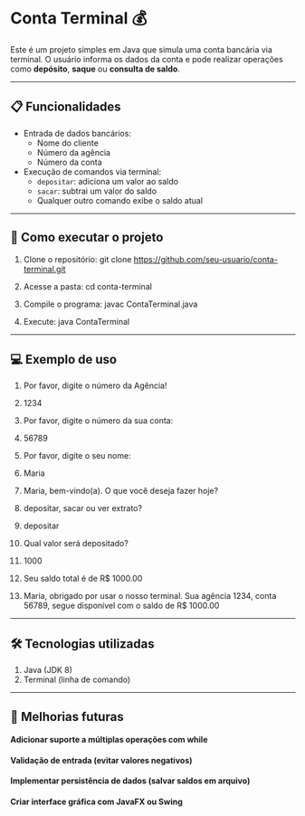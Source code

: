 # Conta Terminal 💰

Este é um projeto simples em Java que simula uma conta bancária via terminal. O usuário informa os dados da conta e pode realizar operações como **depósito**, **saque** ou **consulta de saldo**.

---

## 📋 Funcionalidades

- Entrada de dados bancários:
  - Nome do cliente
  - Número da agência
  - Número da conta
- Execução de comandos via terminal:
  - `depositar`: adiciona um valor ao saldo
  - `sacar`: subtrai um valor do saldo
  - Qualquer outro comando exibe o saldo atual

---

## 🚀 Como executar o projeto

1. Clone o repositório:
   git clone https://github.com/seu-usuario/conta-terminal.git

2. Acesse a pasta:
    cd conta-terminal
   
3. Compile o programa:
    javac ContaTerminal.java
   
4. Execute:
    java ContaTerminal

---

## 💻 Exemplo de uso

1. Por favor, digite o número da Agência!
2. 1234
3. Por favor, digite o número da sua conta: 
4. 56789
5. Por favor, digite o seu nome: 
6. Maria

7. Maria, bem-vindo(a). O que você deseja fazer hoje?
8. depositar, sacar ou ver extrato?
9. depositar
10. Qual valor será depositado?
11. 1000
12. Seu saldo total é de R$ 1000.00
13. Maria, obrigado por usar o nosso terminal. Sua agência 1234, conta 56789, segue disponível com o saldo de R$ 1000.00

---

## 🛠 Tecnologias utilizadas
1. Java (JDK 8)
2. Terminal (linha de comando)

---

## 🎯 Melhorias futuras 
#### Adicionar suporte a múltiplas operações com while
#### Validação de entrada (evitar valores negativos)
#### Implementar persistência de dados (salvar saldos em arquivo)
#### Criar interface gráfica com JavaFX ou Swing

